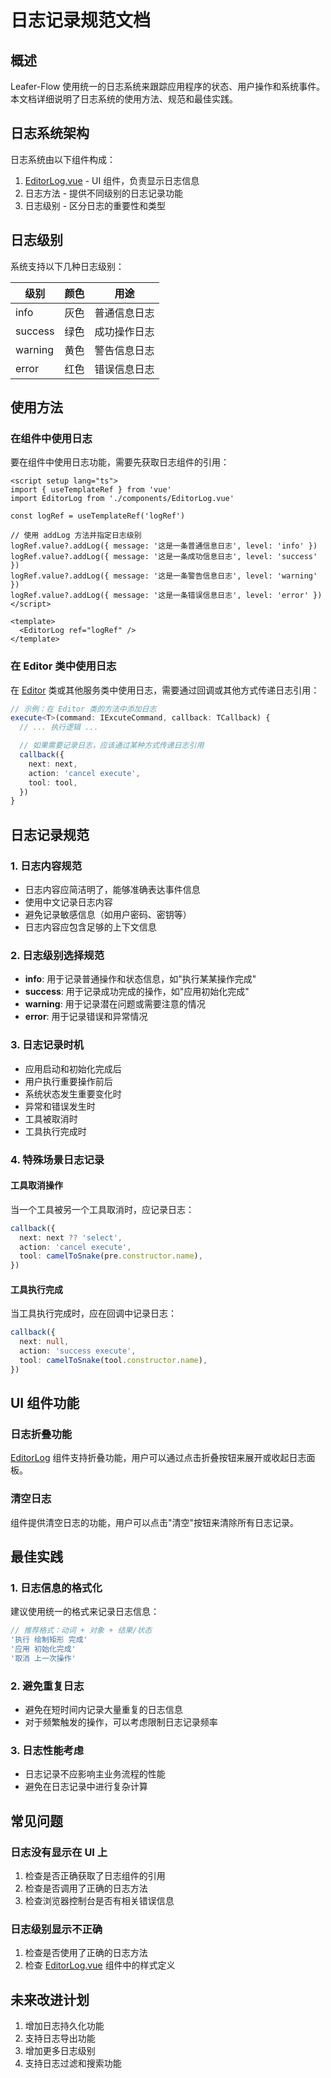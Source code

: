 # 日志记录规范文档

## 概述

Leafer-Flow 使用统一的日志系统来跟踪应用程序的状态、用户操作和系统事件。本文档详细说明了日志系统的使用方法、规范和最佳实践。

## 日志系统架构

日志系统由以下组件构成：

1. [EditorLog.vue](file:///d:/work/test/leafer-flow/src/components/EditorLog.vue) - UI 组件，负责显示日志信息
2. 日志方法 - 提供不同级别的日志记录功能
3. 日志级别 - 区分日志的重要性和类型

## 日志级别

系统支持以下几种日志级别：

| 级别    | 颜色 | 用途         |
| ------- | ---- | ------------ |
| info    | 灰色 | 普通信息日志 |
| success | 绿色 | 成功操作日志 |
| warning | 黄色 | 警告信息日志 |
| error   | 红色 | 错误信息日志 |

## 使用方法

### 在组件中使用日志

要在组件中使用日志功能，需要先获取日志组件的引用：

```vue
<script setup lang="ts">
import { useTemplateRef } from 'vue'
import EditorLog from './components/EditorLog.vue'

const logRef = useTemplateRef('logRef')

// 使用 addLog 方法并指定日志级别
logRef.value?.addLog({ message: '这是一条普通信息日志', level: 'info' })
logRef.value?.addLog({ message: '这是一条成功信息日志', level: 'success' })
logRef.value?.addLog({ message: '这是一条警告信息日志', level: 'warning' })
logRef.value?.addLog({ message: '这是一条错误信息日志', level: 'error' })
</script>

<template>
  <EditorLog ref="logRef" />
</template>
```

### 在 Editor 类中使用日志

在 [Editor](file:///d:/work/test/leafer-flow/src/editor/editor.ts#L8-L47) 类或其他服务类中使用日志，需要通过回调或其他方式传递日志引用：

```typescript
// 示例：在 Editor 类的方法中添加日志
execute<T>(command: IExcuteCommand, callback: TCallback) {
  // ... 执行逻辑 ...

  // 如果需要记录日志，应该通过某种方式传递日志引用
  callback({
    next: next,
    action: 'cancel execute',
    tool: tool,
  })
}
```

## 日志记录规范

### 1. 日志内容规范

- 日志内容应简洁明了，能够准确表达事件信息
- 使用中文记录日志内容
- 避免记录敏感信息（如用户密码、密钥等）
- 日志内容应包含足够的上下文信息

### 2. 日志级别选择规范

- **info**: 用于记录普通操作和状态信息，如"执行某某操作完成"
- **success**: 用于记录成功完成的操作，如"应用初始化完成"
- **warning**: 用于记录潜在问题或需要注意的情况
- **error**: 用于记录错误和异常情况

### 3. 日志记录时机

- 应用启动和初始化完成后
- 用户执行重要操作前后
- 系统状态发生重要变化时
- 异常和错误发生时
- 工具被取消时
- 工具执行完成时

### 4. 特殊场景日志记录

#### 工具取消操作

当一个工具被另一个工具取消时，应记录日志：

```typescript
callback({
  next: next ?? 'select',
  action: 'cancel execute',
  tool: camelToSnake(pre.constructor.name),
})
```

#### 工具执行完成

当工具执行完成时，应在回调中记录日志：

```typescript
callback({
  next: null,
  action: 'success execute',
  tool: camelToSnake(tool.constructor.name),
})
```

## UI 组件功能

### 日志折叠功能

[EditorLog](file:///d:/work/test/leafer-flow/src/components/EditorLog.vue) 组件支持折叠功能，用户可以通过点击折叠按钮来展开或收起日志面板。

### 清空日志

组件提供清空日志的功能，用户可以点击"清空"按钮来清除所有日志记录。

## 最佳实践

### 1. 日志信息的格式化

建议使用统一的格式来记录日志信息：

```javascript
// 推荐格式：动词 + 对象 + 结果/状态
'执行 绘制矩形 完成'
'应用 初始化完成'
'取消 上一次操作'
```

### 2. 避免重复日志

- 避免在短时间内记录大量重复的日志信息
- 对于频繁触发的操作，可以考虑限制日志记录频率

### 3. 日志性能考虑

- 日志记录不应影响主业务流程的性能
- 避免在日志记录中进行复杂计算

## 常见问题

### 日志没有显示在 UI 上

1. 检查是否正确获取了日志组件的引用
2. 检查是否调用了正确的日志方法
3. 检查浏览器控制台是否有相关错误信息

### 日志级别显示不正确

1. 检查是否使用了正确的日志方法
2. 检查 [EditorLog.vue](file:///d:/work/test/leafer-flow/src/components/EditorLog.vue) 组件中的样式定义

## 未来改进计划

1. 增加日志持久化功能
2. 支持日志导出功能
3. 增加更多日志级别
4. 支持日志过滤和搜索功能